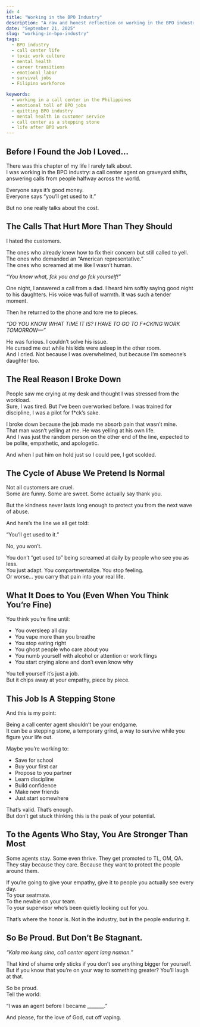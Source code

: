 ```yaml
---
id: 4
title: "Working in the BPO Industry"
description: "A raw and honest reflection on working in the BPO industry—exploring the emotional toll, hidden struggles, and why being a call center agent should be seen as a stepping stone, not a dead end."
date: "September 21, 2025"
slug: "working-in-bpo-industry"
tags:
  - BPO industry
  - call center life
  - toxic work culture
  - mental health
  - career transitions
  - emotional labor
  - survival jobs
  - Filipino workforce

keywords:
  - working in a call center in the Philippines
  - emotional toll of BPO jobs
  - quitting BPO industry
  - mental health in customer service
  - call center as a stepping stone
  - life after BPO work
---
```


## Before I Found the Job I Loved…

There was this chapter of my life I rarely talk about.  
I was working in the BPO industry: a call center agent on graveyard shifts, answering calls from people halfway across the world.

Everyone says it’s good money.  
Everyone says “you’ll get used to it.”

But no one really talks about the cost.

## The Calls That Hurt More Than They Should

I hated the customers.

The ones who already knew how to fix their concern but still called to yell.  
The ones who demanded an “American representative.”  
The ones who screamed at me like I wasn’t human.

_“You know what, fck you and go fck yourself\!”_

One night, I answered a call from a dad. I heard him softly saying good night to his daughters. His voice was full of warmth. It was such a tender moment.

Then he returned to the phone and tore me to pieces.

_“DO YOU KNOW WHAT TIME IT IS? I HAVE TO GO TO F\*CKING WORK TOMORROW—”_

He was furious. I couldn’t solve his issue.  
He cursed me out while his kids were asleep in the other room.  
And I cried. Not because I was overwhelmed, but because I’m someone’s daughter too.

## The Real Reason I Broke Down

People saw me crying at my desk and thought I was stressed from the workload.  
Sure, I was tired. But I’ve been overworked before. I was trained for discipline, I was a pilot for f\*ck’s sake.

I broke down because the job made me absorb pain that wasn’t mine.  
That man wasn’t yelling at me. He was yelling at his own life.  
And I was just the random person on the other end of the line, expected to be polite, empathetic, and apologetic.

And when I put him on hold just so I could pee, I got scolded.

## The Cycle of Abuse We Pretend Is Normal

Not all customers are cruel.  
Some are funny. Some are sweet. Some actually say thank you.

But the kindness never lasts long enough to protect you from the next wave of abuse.

And here’s the line we all get told:

“You’ll get used to it.”

No, you won’t.

You don’t “get used to” being screamed at daily by people who see you as less.  
You just adapt. You compartmentalize. You stop feeling.  
Or worse… you carry that pain into your real life.

## What It Does to You (Even When You Think You’re Fine)

You think you’re fine until:

- You oversleep all day
- You vape more than you breathe
- You stop eating right
- You ghost people who care about you
- You numb yourself with alcohol or attention or work flings
- You start crying alone and don’t even know why

You tell yourself it’s just a job.  
But it chips away at your empathy, piece by piece.

## This Job Is A Stepping Stone

And this is my point:

Being a call center agent shouldn’t be your endgame.  
It can be a stepping stone, a temporary grind, a way to survive while you figure your life out.

Maybe you’re working to:

- Save for school
- Buy your first car
- Propose to you partner
- Learn discipline
- Build confidence
- Make new friends
- Just start somewhere

That’s valid. That’s enough.  
But don’t get stuck thinking this is the peak of your potential.

## To the Agents Who Stay, You Are Stronger Than Most

Some agents stay. Some even thrive. They get promoted to TL, OM, QA.  
They stay because they care. Because they want to protect the people around them.

If you’re going to give your empathy, give it to people you actually see every day.  
To your seatmate.  
To the newbie on your team.  
To your supervisor who’s been quietly looking out for you.

That’s where the honor is. Not in the industry, but in the people enduring it.

## So Be Proud. But Don’t Be Stagnant.

_“Kala mo kung sino, call center agent lang naman.”_

That kind of shame only sticks if you don’t see anything bigger for yourself.  
But if you know that you’re on your way to something greater? You’ll laugh at that.

So be proud.  
Tell the world:

“I was an agent before I became \_\_\_\_\_\_\_.”

And please, for the love of God, cut off vaping.
